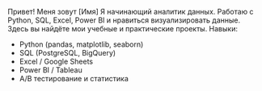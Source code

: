 Привет! Меня зовут [Имя] 
Я начинающий аналитик данных. Работаю с Python, SQL, Excel, Power BI и нравиться визуализировать данные. Здесь вы найдёте мои учебные и практические проекты.
Навыки:
- Python (pandas, matplotlib, seaborn)
- SQL (PostgreSQL, BigQuery)
- Excel / Google Sheets
- Power BI / Tableau
- A/B тестирование и статистика
